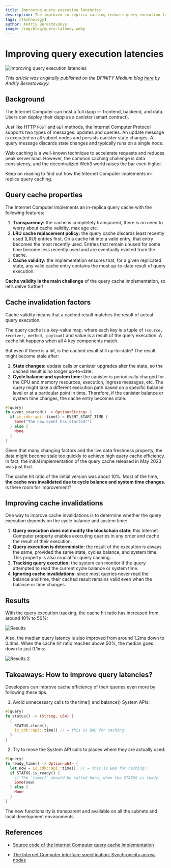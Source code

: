 ```yaml
---
title: Improving query execution latencies
description: The improved in-replica caching reduces query execution latencies on the Internet Computer.
tags: [Technology]
author: Andriy Berestovskyy
image: /img/blog/query-latency.webp
---
```


# Improving query execution latencies

![Improving query execution latencies](/img/blog/query-latency.webp)

*This article was originally published on the DFINITY Medium blog [here](https://medium.com/dfinity/improving-query-latencies-f5bb2bc019dd) by Andriy Berestovskyy.*

## Background
The Internet Computer can host a full dapp — frontend, backend, and data. Users can deploy their dapp as a canister (smart contract).

Just like HTTP `POST` and `GET` methods, the Internet Computer Protocol supports two types of messages: updates and queries. An update message is executed on all subnet nodes and persists canister state changes. A query message discards state changes and typically runs on a single node.

Web caching is a well-known technique to accelerate requests and reduces peak server load. However, the common caching challenge is data consistency, and the decentralized Web3 world raises the bar even higher.

Keep on reading to find out how the Internet Computer implements in-replica query caching.

## Query cache properties
The Internet Computer implements an in-replica query cache with the following features:

1. **Transparency:** the cache is completely transparent, there is no need to worry about cache validity, max age etc.
2. **LRU cache replacement policy:** the query cache discards least recently used (LRU) entries first. On a cache hit into a valid entry, that entry becomes the most recently used. Entries that remain unused for some time become less recently used and are eventually evicted from the cache.
2. **Cache validity:** the implementation ensures that, for a given replicated state, any valid cache entry contains the most up-to-date result of query execution.

**Cache validity is the main challenge** of the query cache implementation, so let’s delve further!

## Cache invalidation factors
Cache validity means that a cached result matches the result of actual query execution.

The query cache is a key-value map, where each key is a tuple of `(source, receiver, method, payload)` and value is a result of the query execution. A cache hit happens when all 4 key components match.

But even if there is a hit, is the cached result still up-to-date? The result might become stale after:

1. **State changes:** update calls or canister upgrades alter the state, so the cached result is no longer up-to-date.
2. **Cycle balance and system time:** the canister is periodically charged for the CPU and memory resources, execution, ingress messages, etc. The query might take a different execution path based on a specific balance level or at a particular point in time. Therefore, if the canister balance or system time changes, the cache entry becomes stale.

```rust
#[query]
fn event_started() -> Option<String> {
  if ic_cdk::api::time() > EVENT_START_TIME {
    Some("The new event has started!")
  } else {
    None
  }
}
```

Given that many changing factors and the live data freshness property, the data might become stale too quickly to achieve high query cache efficiency. In fact, the initial implementation of the query cache released in May 2023 was just that.

The cache hit ratio of the initial version was about 10%. Most of the time, **the cache was invalidated due to cycle balance and system time changes.** Is there room for improvement?

## Improving cache invalidations

One way to improve cache invalidations is to determine whether the query execution depends on the cycle balance and system time:

1. **Query execution does not modify the blockchain state:** this Internet Computer property enables executing queries in any order and cache the result of their execution.
2. **Query execution is deterministic:** the result of the execution is always the same, provided the same state, cycles balance, and system time. This property is also crucial for query caching.
3. **Tracking query execution:** the system can monitor if the query attempted to read the current cycle balance or system time.
4. **Ignoring cache invalidations:** since most queries never read the balance and time, their cached result remains valid even when the balance or time changes.

## Results

With the query execution tracking, the cache hit ratio has increased from around 10% to 50%:

![Results](/img/blog/query-graph.webp)

Also, the median query latency is also improved from around 1.2ms down to 0.4ms. When the cache hit ratio reaches above 50%, the median goes down to just 0.1ms:

![Results 2](/img/blog/query-results2.webp)

## Takeaways: How to improve query latencies?

Developers can improve cache efficiency of their queries even more by following these tips.

1. Avoid unnecessary calls to the time() and balance() System APIs:

```rust
#[query]
fn status() -> (String, u64) {
  (
    STATUS.clone(),
    ic_cdk::api::time() // ← this is BAD for caching!
  )
}
```

2. Try to move the System API calls to places where they are actually used:

```rust
#[query]
fn ready_time() -> Option<u64> {
  let now = ic_cdk::api::time(); // ← this is BAD for caching!
  if STATUS.is_ready() {
    // The `time()` should be called here, when the STATUS is ready.
    Some(now)
  } else {
    None
  }
}
```

The new functionality is transparent and available on all the subnets and local development environments.

## References

- [Source code of the Internet Computer query cache implementation](https://github.com/dfinity/ic/)

- [The Internet Computer interface specification: Synchronicity across nodes](/docs/references/ic-interface-spec#synchronicity-across-nodes)

